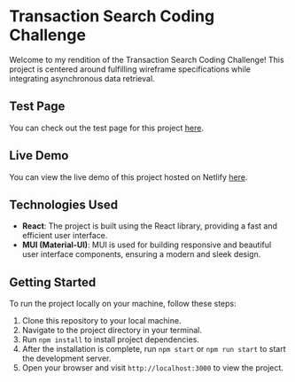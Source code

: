 # Transaction Search Coding Challenge

Welcome to my rendition of the Transaction Search Coding Challenge! This project is centered around fulfilling wireframe specifications while integrating asynchronous data retrieval.

## Test Page
You can check out the test page for this project [here](https://dev.smartjournal.net/swagger-ui/#/journal-txn-controller-test).

## Live Demo
You can view the live demo of this project hosted on Netlify [here](https://transaction-search-challenge.netlify.app/).

## Technologies Used
- **React**: The project is built using the React library, providing a fast and efficient user interface.
- **MUI (Material-UI)**: MUI is used for building responsive and beautiful user interface components, ensuring a modern and sleek design.

## Getting Started
To run the project locally on your machine, follow these steps:
1. Clone this repository to your local machine.
2. Navigate to the project directory in your terminal.
3. Run `npm install` to install project dependencies.
4. After the installation is complete, run `npm start` or `npm run start` to start the development server.
5. Open your browser and visit `http://localhost:3000` to view the project.







